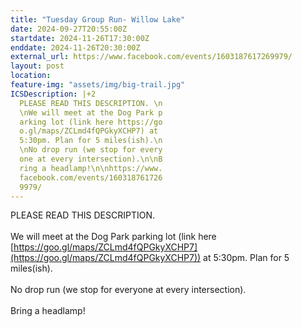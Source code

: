 ```yaml
---
title: "Tuesday Group Run- Willow Lake"
date: 2024-09-27T20:55:00Z
startdate: 2024-11-26T17:30:00Z
enddate: 2024-11-26T20:30:00Z
external_url: https://www.facebook.com/events/1603187617269979/
layout: post
location: 
feature-img: "assets/img/big-trail.jpg"
ICSDescription: |+2
  PLEASE READ THIS DESCRIPTION. \n  \nWe will meet at the Dog Park p  arking lot (link here https://go  o.gl/maps/ZCLmd4fQPGkyXCHP7) at   5:30pm. Plan for 5 miles(ish).\n  \nNo drop run (we stop for every  one at every intersection).\n\nB  ring a headlamp!\n\nhttps://www.  facebook.com/events/160318761726  9979/
---
```


PLEASE READ THIS DESCRIPTION. <br>
  <br>
  We will meet at the Dog Park parking lot (link here [https://goo.gl/maps/ZCLmd4fQPGkyXCHP7](https://goo.gl/maps/ZCLmd4fQPGkyXCHP7)) at 5&#58;30pm. Plan for 5 miles(ish).<br>
  <br>
  No drop run (we stop for everyone at every intersection).<br>
  <br>
  Bring a headlamp!<br>
  <br>
  
